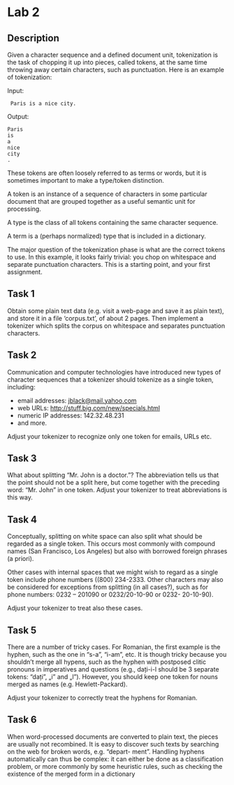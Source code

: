 # Lab 2

## Description

Given a character sequence and a defined document unit, tokenization is the task of chopping
it up into pieces, called tokens, at the same time throwing away certain characters, such as
punctuation. Here is an example of tokenization:

Input:
```
 Paris is a nice city.
```

Output:
```
Paris
is
a
nice
city
.
```

These tokens are often loosely referred to as terms or words, but it is sometimes important to
make a type/token distinction.

A token is an instance of a sequence of characters in some particular document that are
grouped together as a useful semantic unit for processing.

A type is the class of all tokens containing the same character sequence.

A term is a (perhaps normalized) type that is included in a dictionary.

The major question of the tokenization phase is what are the correct tokens to use. In this
example, it looks fairly trivial: you chop on whitespace and separate punctuation characters.
This is a starting point, and your first assignment.

## Task 1

Obtain some plain text data (e.g. visit a web-page and save it as plain text), and store it in a
file ‘corpus.txt’, of about 2 pages. Then implement a tokenizer which splits the corpus on
whitespace and separates punctuation characters.

## Task 2

Communication and computer technologies have introduced new types of character sequences
that a tokenizer should tokenize as a single token, including:
- email addresses: jblack@mail.yahoo.com
- web URLs: http://stuff.big.com/new/specials.html
- numeric IP addresses: 142.32.48.231
- and more.

Adjust your tokenizer to recognize only one token for emails, URLs etc.

## Task 3

What about splitting “Mr. John is a doctor.”? The abbreviation tells us that the point should
not be a split here, but come together with the preceding word: “Mr. John” in one token.
Adjust your tokenizer to treat abbreviations is this way.

## Task 4

Conceptually, splitting on white space can also split what should be regarded as a single
token. This occurs most commonly with compound names (San Francisco, Los Angeles) but
also with borrowed foreign phrases (a priori).

Other cases with internal spaces that we might wish to regard as a single token include phone
numbers ((800) 234-2333. Other characters may also be considered for exceptions from
splitting (in all cases?), such as for phone numbers: 0232 – 201090 or 0232/20-10-90 or 0232-
20-10-90).

Adjust your tokenizer to treat also these cases.

## Task 5

There are a number of tricky cases. For Romanian, the first example is the hyphen, such as the
one in “s-a”, “i-am”, etc. It is though tricky because you shouldn’t merge all hypens, such as
the hyphen with postposed clitic pronouns in imperatives and questions (e.g., dați-i-l should
be 3 separate tokens: “dați”, „i” and „l”). However, you should keep one token for nouns
merged as names (e.g. Hewlett-Packard).

Adjust your tokenizer to correctly treat the hyphens for Romanian.

## Task 6

When word-processed documents are converted to plain text, the pieces are usually not
recombined. It is easy to discover such texts by searching on the web for broken words, e.g.
“depart- ment”. Handling hyphens automatically can thus be complex: it can either be done as
a classification problem, or more commonly by some heuristic rules, such as checking the
existence of the merged form in a dictionary
